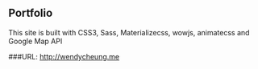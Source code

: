 ## Portfolio

This site is built with CSS3, Sass, Materializecss, wowjs, animatecss and Google Map API

###URL: http://wendycheung.me